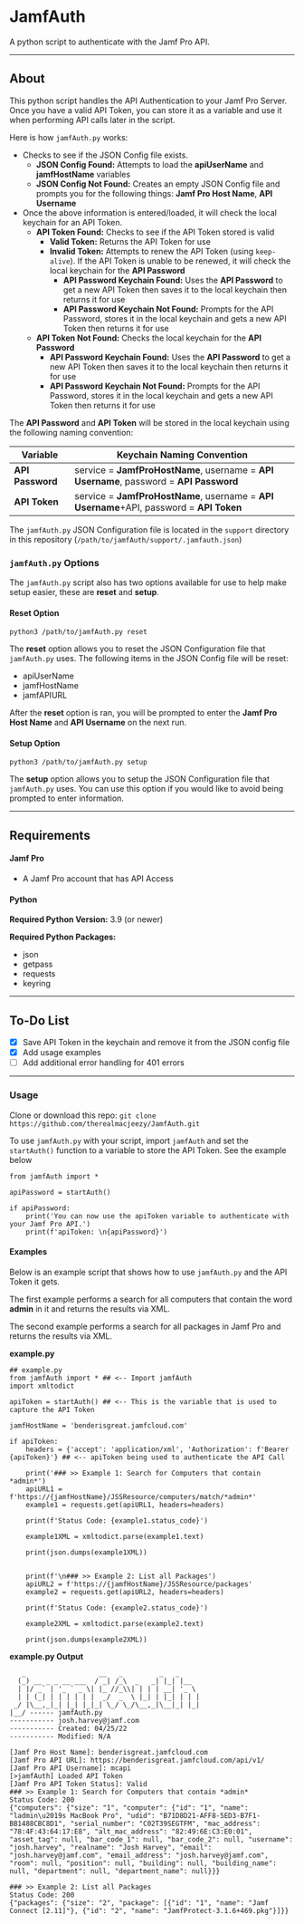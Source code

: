 # JamfAuth

A python script to authenticate with the Jamf Pro API.

----
## About
This python script handles the API Authentication to your Jamf Pro Server. Once you have a valid API Token, you can store it as a variable and use it when performing API calls later in the script.

Here is how `jamfAuth.py` works:
 - Checks to see if the JSON Config file exists. 
   - **JSON Config Found:** Attempts to load the **apiUserName** and **jamfHostName** variables
   - **JSON Config Not Found:** Creates an empty JSON Config file and prompts you for the following things: **Jamf Pro Host Name**, **API Username**
 - Once the above information is entered/loaded, it will check the local keychain for an API Token.
   - **API Token Found:** Checks to see if the API Token stored is valid
     - **Valid Token:** Returns the API Token for use
     - **Invalid Token:** Attempts to renew the API Token (using `keep-alive`). If the API Token is unable to be renewed, it will check the local keychain for the **API Password**
       - **API Password Keychain Found:** Uses the **API Password** to get a new API Token then saves it to the local keychain then returns it for use
       - **API Password Keychain Not Found:** Prompts for the API Password, stores it in the local keychain and gets a new API Token then returns it for use
   - **API Token Not Found:** Checks the local keychain for the **API Password**
       - **API Password Keychain Found:** Uses the **API Password** to get a new API Token then saves it to the local keychain then returns it for use
       - **API Password Keychain Not Found:** Prompts for the API Password, stores it in the local keychain and gets a new API Token then returns it for use


The **API Password** and **API Token** will be stored in the local keychain using the following naming convention:

**Variable** | **Keychain Naming Convention**
---------------- | --------------
**API Password** | service = **JamfProHostName**, username = **API Username**, password = **API Password**
**API Token** | service = **JamfProHostName**, username = **API Username**+API, password = **API Token**

The `jamfAuth.py` JSON Configuration file is located in the `support` directory in this repository (`/path/to/jamfAuth/support/.jamfauth.json`)
 
### `jamfAuth.py` Options
The `jamfAuth.py` script also has two options available for use to help make setup easier, these are **reset** and **setup**.

#### Reset Option
```#usage
python3 /path/to/jamfAuth.py reset
```

The **reset** option allows you to reset the JSON Configuration file that `jamfAuth.py` uses. The following items in the JSON Config file will be reset:
 - apiUserName
 - jamfHostName
 - jamfAPIURL

After the **reset** option is ran, you will be prompted to enter the **Jamf Pro Host Name** and **API Username** on the next run.

#### Setup Option
```#usage
python3 /path/to/jamfAuth.py setup
```

The **setup** option allows you to setup the JSON Configuration file that `jamfAuth.py` uses. You can use this option if you would like to avoid being prompted to enter information. 

---
## Requirements
#### Jamf Pro
 - A Jamf Pro account that has API Access

#### Python
**Required Python Version:** 3.9 (or newer)

**Required Python Packages:**
 - json
 - getpass
 - requests
 - keyring

---
## To-Do List
 - [x] Save API Token in the keychain and remove it from the JSON config file
 - [x] Add usage examples
 - [ ] Add additional error handling for 401 errors

---
### Usage
Clone or download this repo: `git clone https://github.com/therealmacjeezy/JamfAuth.git`

To use `jamfAuth.py` with your script, import `jamfAuth` and set the `startAuth()` function to a variable to store the API Token. See the example below

```
from jamfAuth import *

apiPassword = startAuth()

if apiPassword:
    print('You can now use the apiToken variable to authenticate with your Jamf Pro API.')
    print(f'apiToken: \n{apiPassword}')
```

#### Examples
Below is an example script that shows how to use `jamfAuth.py` and the API Token it gets. 

The first example performs a search for all computers that contain the word **admin** in it and returns the results via XML.

The second example performs a search for all packages in Jamf Pro and returns the results via XML.

**example.py**
```
## example.py
from jamfAuth import * ## <-- Import jamfAuth
import xmltodict

apiToken = startAuth() ## <-- This is the variable that is used to capture the API Token

jamfHostName = 'benderisgreat.jamfcloud.com'

if apiToken:
    headers = {'accept': 'application/xml', 'Authorization': f'Bearer {apiToken}'} ## <-- apiToken being used to authenticate the API Call

    print('### >> Example 1: Search for Computers that contain *admin*')
    apiURL1 = f'https://{jamfHostName}/JSSResource/computers/match/*admin*'
    example1 = requests.get(apiURL1, headers=headers)

    print(f'Status Code: {example1.status_code}')

    example1XML = xmltodict.parse(example1.text)

    print(json.dumps(example1XML))


    print(f'\n### >> Example 2: List all Packages')
    apiURL2 = f'https://{jamfHostName}/JSSResource/packages'
    example2 = requests.get(apiURL2, headers=headers)

    print(f'Status Code: {example2.status_code}')
    
    example2XML = xmltodict.parse(example2.text)

    print(json.dumps(example2XML))
```

**example.py Output**
```10:43:37 ➜ JamfAuth git:(main!?) python3 example.py
   _                  __   _         _   _
  (_) __ _ _ __ ___  / _| /_\  _   _| |_| |__
  | |/ _` | '_ ` _ \| |_ //_\\| | | | __| '_ \
  | | (_| | | | | | |  _/  _  \ |_| | |_| | | |
 _/ |\__,_|_| |_| |_|_| \_/ \_/\__,_|\__|_| |_|
|__/ ------ jamfAuth.py
----------- josh.harvey@jamf.com
----------- Created: 04/25/22
----------- Modified: N/A

[Jamf Pro Host Name]: benderisgreat.jamfcloud.com
[Jamf Pro API URL]: https://benderisgreat.jamfcloud.com/api/v1/
[Jamf Pro API Username]: mcapi
[>jamfAuth] Loaded API Token
[Jamf Pro API Token Status]: Valid
### >> Example 1: Search for Computers that contain *admin*
Status Code: 200
{"computers": {"size": "1", "computer": {"id": "1", "name": "ladmin\u2019s MacBook Pro", "udid": "B71D8D21-AFF8-5ED3-B7F1-BB1488CBC8D1", "serial_number": "C02T39SEGTFM", "mac_address": "78:4F:43:64:17:E8", "alt_mac_address": "82:49:6E:C3:E0:01", "asset_tag": null, "bar_code_1": null, "bar_code_2": null, "username": "josh.harvey", "realname": "Josh Harvey", "email": "josh.harvey@jamf.com", "email_address": "josh.harvey@jamf.com", "room": null, "position": null, "building": null, "building_name": null, "department": null, "department_name": null}}}

### >> Example 2: List all Packages
Status Code: 200
{"packages": {"size": "2", "package": [{"id": "1", "name": "Jamf Connect [2.11]"}, {"id": "2", "name": "JamfProtect-3.1.6+469.pkg"}]}}
```